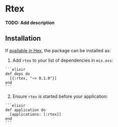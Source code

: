 # Rtex

**TODO: Add description**

## Installation

If [available in Hex](https://hex.pm/docs/publish), the package can be installed as:

  1. Add `rtex` to your list of dependencies in `mix.exs`:

    ```elixir
    def deps do
      [{:rtex, "~> 0.1.0"}]
    end
    ```

  2. Ensure `rtex` is started before your application:

    ```elixir
    def application do
      [applications: [:rtex]]
    end
    ```

